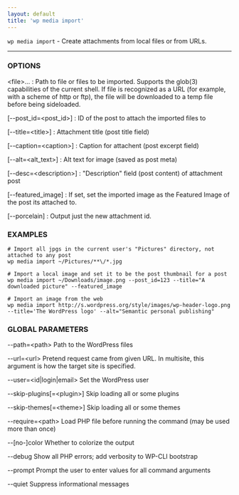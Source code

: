 ```yaml
---
layout: default
title: 'wp media import'
---
```


`wp media import` - Create attachments from local files or from URLs.

<hr />

### OPTIONS

&lt;file&gt;...
: Path to file or files to be imported. Supports the glob(3) capabilities of the current shell.
    If file is recognized as a URL (for example, with a scheme of http or ftp), the file will be
    downloaded to a temp file before being sideloaded.

[\--post_id=&lt;post_id&gt;]
: ID of the post to attach the imported files to

[\--title=&lt;title&gt;]
: Attachment title (post title field)

[\--caption=&lt;caption&gt;]
: Caption for attachent (post excerpt field)

[\--alt=&lt;alt_text&gt;]
: Alt text for image (saved as post meta)

[\--desc=&lt;description&gt;]
: "Description" field (post content) of attachment post

[\--featured_image]
: If set, set the imported image as the Featured Image of the post its attached to.

[\--porcelain]
: Output just the new attachment id.

### EXAMPLES

    # Import all jpgs in the current user's "Pictures" directory, not attached to any post
    wp media import ~/Pictures/**\/*.jpg

    # Import a local image and set it to be the post thumbnail for a post
    wp media import ~/Downloads/image.png --post_id=123 --title="A downloaded picture" --featured_image

    # Import an image from the web
    wp media import http://s.wordpress.org/style/images/wp-header-logo.png --title='The WordPress logo' --alt="Semantic personal publishing"

### GLOBAL PARAMETERS

  \--path=&lt;path&gt;
      Path to the WordPress files

  \--url=&lt;url&gt;
      Pretend request came from given URL. In multisite, this argument is how the target site is specified.

  \--user=&lt;id|login|email&gt;
      Set the WordPress user

  \--skip-plugins[=&lt;plugin&gt;]
      Skip loading all or some plugins

  \--skip-themes[=&lt;theme&gt;]
      Skip loading all or some themes

  \--require=&lt;path&gt;
      Load PHP file before running the command (may be used more than once)

  \--[no-]color
      Whether to colorize the output

  \--debug
      Show all PHP errors; add verbosity to WP-CLI bootstrap

  \--prompt
      Prompt the user to enter values for all command arguments

  \--quiet
      Suppress informational messages



